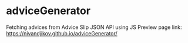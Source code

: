 # adviceGenerator
Fetching advices from Advice Slip JSON API using JS
Preview page link: https://nivandjikov.github.io/adviceGenerator/
